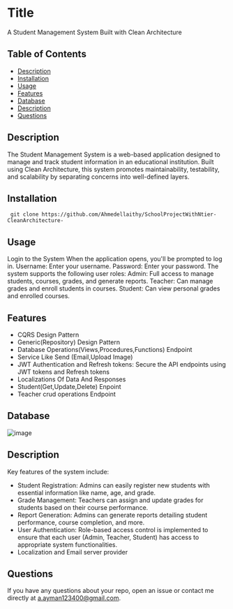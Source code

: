 # Title

A Student Management System Built with Clean Architecture

## Table of Contents
* [Description](#description)
* [Installation](#installation)
* [Usage](#usage)
* [Features](#features)
* [Database](#database)
* [Description](#description)
* [Questions](#questions)
## Description 
The Student Management System is a web-based application designed to manage and track student information in an educational institution. Built using Clean Architecture, this system promotes maintainability, testability, and scalability by separating concerns into well-defined layers.
## Installation
  
``` 
 git clone https://github.com/Ahmedellaithy/SchoolProjectWithNtier-CleanArchitecture-
```
## Usage 

  Login to the System
When the application opens, you'll be prompted to log in.
Username: Enter your username.
Password: Enter your password.
The system supports the following user roles:
Admin: Full access to manage students, courses, grades, and generate reports.
Teacher: Can manage grades and enroll students in courses.
Student: Can view personal grades and enrolled courses.

## Features
- CQRS Design Pattern
- Generic(Repository) Design Pattern
- Database Operations(Views,Procedures,Functions) Endpoint
- Service Like Send (Email,Upload Image)
- JWT Authentication and Refresh tokens: Secure the API endpoints using JWT tokens and Refresh tokens
- Localizations Of Data And Responses
- Student(Get,Update,Delete) Enpoint
- Teacher crud operations Endpoint
## Database

![image](https://github.com/user-attachments/assets/ac6e5c2a-83ba-4a59-8d97-9a8c62c6705c)

   
## Description
  Key features of the system include:

- Student Registration: Admins can easily register new students with essential information like name, age, and grade.
- Grade Management: Teachers can assign and update grades for students based on their course performance.
- Report Generation: Admins can generate reports detailing student performance, course completion, and more.
- User Authentication: Role-based access control is implemented to ensure that each user (Admin, Teacher, Student) has access to appropriate system functionalities.
- Localization and Email server provider

## Questions

If you have any questions about your repo, open an issue or contact me directly at a.ayman123400@gmail.com. 
